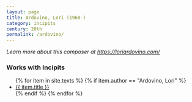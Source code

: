 ```yaml
---
layout: page
title: Ardovino, Lori (1960-)
category: incipits
century: 20th
permalink: /ardovino/
---
```


*Learn more about this composer at <a href="https://loriardovino.com/" target="_blank">https://loriardovino.com/</a>*
<br/>

### Works with Incipits
<ul class="texts">
    {% for item in site.texts %}
      {% if item.author == "Ardovino, Lori" %}
          <li class="text-title">
          <a href="{{ site.baseurl }}{{ item.url }}">
        {{ item.title }}
              </a>
    </li>
      {% endif %}
    {% endfor %}
</ul>